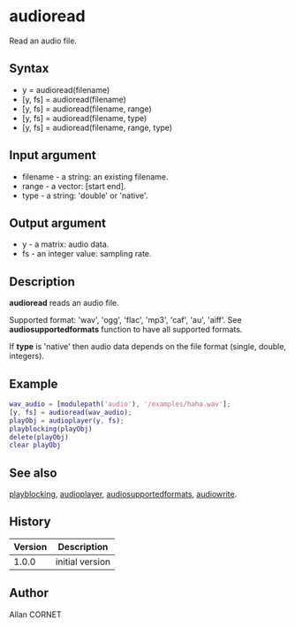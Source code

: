 

# audioread

Read an audio file.

## Syntax

- y = audioread(filename)
- [y, fs] = audioread(filename)
- [y, fs] = audioread(filename, range)
- [y, fs] = audioread(filename, type)
- [y, fs] = audioread(filename, range, type)

## Input argument

 - filename - a string: an existing filename.
 - range - a vector: [start end].
 - type - a string: 'double' or 'native'.

## Output argument

 - y - a matrix: audio data.
 - fs - an integer value: sampling rate.

## Description


  <p><b>audioread</b> reads an audio file.</p>
  <p>Supported format: 'wav', 'ogg', 'flac', 'mp3', 'caf', 'au', 'aiff'. See <b>audiosupportedformats</b> function to have all supported formats.</p>
  <p>If <b>type</b> is 'native' then audio data depends on the file format (single, double, integers).</p>


## Example

```matlab
wav_audio = [modulepath('audio'), '/examples/haha.wav'];
[y, fs] = audioread(wav_audio);
playObj = audioplayer(y, fs);
playblocking(playObj)
delete(playObj)
clear playObj
```

## See also

[playblocking](playblocking.md), [audioplayer](audioplayer.md), [audiosupportedformats](audiosupportedformats.md), [audiowrite](audiowrite.md).
## History

|Version|Description|
|------|------|
|1.0.0|initial version|


## Author

Allan CORNET



